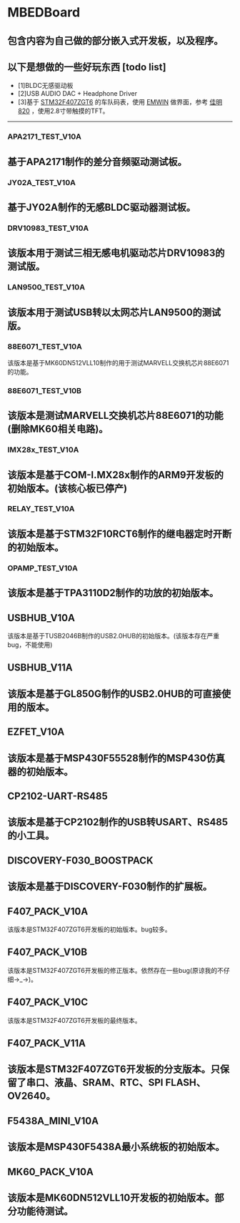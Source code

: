 ﻿# MBEDBoard

包含内容为自己做的部分嵌入式开发板，以及程序。
 ---
## 以下是想做的一些好玩东西 [todo list]
- [1]BLDC无感驱动板 
- [2]USB AUDIO DAC + Headphone Driver
- [3]基于 [STM32F407ZGT6](http://www.stmicroelectronics.com.cn/content/st_com/zh/products/microcontrollers/stm32-32-bit-arm-cortex-mcus/stm32-high-performance-mcus/stm32f4-series/stm32f407-417/stm32f407zg.html) 的车队码表，使用 [EMWIN](https://www.segger.com/products/user-interface/emwin/) 做界面，参考 [佳明820](http://www.garmin.com.cn/products/intosports/edge820/) ，使用2.8寸带触摸的TFT。

 ---
### APA2171_TEST_V10A

基于APA2171制作的差分音频驱动测试板。
 ---
### JY02A_TEST_V10A

基于JY02A制作的无感BLDC驱动器测试板。
 ---
### DRV10983_TEST_V10A

该版本用于测试三相无感电机驱动芯片DRV10983的测试版。
 ---
### LAN9500_TEST_V10A

该版本用于测试USB转以太网芯片LAN9500的测试版。
 ---
### 88E6071_TEST_V10A

该版本是基于MK60DN512VLL10制作的用于测试MARVELL交换机芯片88E6071的功能。	
### 88E6071_TEST_V10B

该版本是测试MARVELL交换机芯片88E6071的功能(删除MK60相关电路)。
 ---
### IMX28x_TEST_V10A

该版本是基于COM-I.MX28x制作的ARM9开发板的初始版本。(该核心板已停产)
 ---
### RELAY_TEST_V10A

该版本是基于STM32F10RCT6制作的继电器定时开断的初始版本。
 ---
### OPAMP_TEST_V10A

该版本是基于TPA3110D2制作的功放的初始版本。
 ---
## USBHUB_V10A

该版本是基于TUSB2046B制作的USB2.0HUB的初始版本。(该版本存在严重bug，不能使用)
## USBHUB_V11A

该版本是基于GL850G制作的USB2.0HUB的可直接使用的版本。
 ---
## EZFET_V10A

该版本是基于MSP430F55528制作的MSP430仿真器的初始版本。
 ---
## CP2102-UART-RS485

该版本是基于CP2102制作的USB转USART、RS485的小工具。
 ---
## DISCOVERY-F030_BOOSTPACK

该版本是基于DISCOVERY-F030制作的扩展板。
 ---
## F407_PACK_V10A

该版本是STM32F407ZGT6开发板的初始版本。bug较多。	
## F407_PACK_V10B

该版本是STM32F407ZGT6开发板的修正版本。依然存在一些bug(原谅我的不仔细->_->)。
## F407_PACK_V10C

该版本是STM32F407ZGT6开发板的最终版本。
## F407_PACK_V11A

该版本是STM32F407ZGT6开发板的分支版本。只保留了串口、液晶、SRAM、RTC、SPI FLASH、OV2640。
 ---
## F5438A_MINI_V10A

该版本是MSP430F5438A最小系统板的初始版本。
 ---
## MK60_PACK_V10A

该版本是MK60DN512VLL10开发板的初始版本。部分功能待测试。
 ---
	

